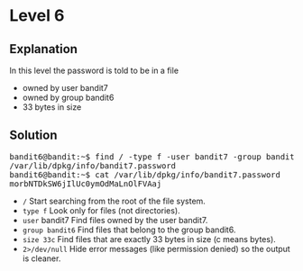 # Level 6

## Explanation

In this level the password is told to be in a file
- owned by user bandit7
- owned by group bandit6
- 33 bytes in size

## Solution 
<pre>
bandit6@bandit:~$ find / -type f -user bandit7 -group bandit6 -size 33c 2>/dev/null
/var/lib/dpkg/info/bandit7.password
bandit6@bandit:~$ cat /var/lib/dpkg/info/bandit7.password
morbNTDkSW6jIlUc0ymOdMaLnOlFVAaj
</pre>


- `/`	Start searching from the root of the file system.
- `type f`	Look only for files (not directories).
- `user` bandit7	Find files owned by the user bandit7.
- `group bandit6` Find files that belong to the group bandit6.
- `size 33c`	Find files that are exactly 33 bytes in size (c means bytes).
- `2>/dev/null`	Hide error messages (like permission denied) so the output is cleaner.